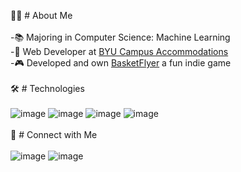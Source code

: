 👨‍💻 # About Me<br/><br/>
-📚 Majoring in Computer Science: Machine Learning<br/>
-🏫 Web Developer at [BYU Campus Accommodations](https://reslife.byu.edu/)<br/>
-🎮 Developed and own [BasketFlyer](startup.basketflyer.com) a fun indie game<br/><br/>
🛠️ # Technologies<br/><br/>
![image](https://github.com/Josh-Weidner/Josh-Weidner/assets/134738316/db4850c7-b95e-4192-95db-9cf9c0212c63) ![image](https://github.com/Josh-Weidner/Josh-Weidner/assets/134738316/9329e65c-ad63-43f4-a135-6fc168e03191) ![image](https://github.com/Josh-Weidner/Josh-Weidner/assets/134738316/587839c8-8178-4efb-80b1-a2046460c8fd) ![image](https://github.com/Josh-Weidner/Josh-Weidner/assets/134738316/f78bcd3c-4bbf-4161-a07e-8f8c208222e5) <br/><br/>
🤝 # Connect with Me<br/><br/>
![image](https://github.com/Josh-Weidner/Josh-Weidner/assets/134738316/db5aa249-98cf-4530-8d02-e090fb45daef) ![image](https://github.com/Josh-Weidner/Josh-Weidner/assets/134738316/bde69e53-302d-4f72-8a50-19e86654c53d)




<!---
Josh-Weidner/Josh-Weidner is a ✨ special ✨ repository because its `README.md` (this file) appears on your GitHub profile.
You can click the Preview link to take a look at your changes.
--->
